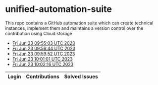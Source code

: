 # unified-automation-suite
This repo contains a GitHub automation suite which can create technical instances, implement them and maintains a version control over the contribution using Cloud storage
- [Fri Jun 23 09:55:03 UTC 2023](https://us-central1-js-capstone-backend.cloudfunctions.net/api/games/2jPfrBxzyp58uKxwwBPY/scores/)
- [Fri Jun 23 09:56:44 UTC 2023](https://us-central1-js-capstone-backend.cloudfunctions.net/api/games/klhbfb4yQ3PsL6z62u9C/scores/)
- [Fri Jun 23 09:59:52 UTC 2023](https://us-central1-js-capstone-backend.cloudfunctions.net/api/games/C4lEFpChIZBGEELBpJlv/scores/)
- [Fri Jun 23 10:01:01 UTC 2023](https://us-central1-js-capstone-backend.cloudfunctions.net/api/games/xTNCUb948FdR3Ky4stDh/scores/)
- [Fri Jun 23 10:02:16 UTC 2023](https://us-central1-js-capstone-backend.cloudfunctions.net/api/games/TKo2KIULjKCdqSSrM40Z/scores/)
<!--START_TABLE-->
| Login        | Contributions | Solved Issues |
| ------------ | ------------- | ------------- |
<!--END_TABLE-->
